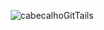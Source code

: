 <div align="center">

![cabecalhoGitTails](https://github.com/user-attachments/assets/e49807ce-6a70-4c47-aa55-11e6ee7d896d)
  
</div>


